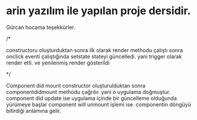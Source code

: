 # arin yazılım ile yapılan proje dersidir.
Gürcan hocama teşekkürler.

/*

constructoru oluşturduktan sonra 
ilk olarak render methodu çalıştı
sonra onclick eventi çalıştığında 
setstate stateyi güncelledi. yani trigger olarak render etti. 
ve yenilenmiş render gösterildi

*/

Component did mount constructor oluşturulduktan sonra componentdidmount methodu çağrılır. 
yani o uygulama doğmuştur. 
component did update ise uygulama içinde bir güncelleme olduğunda yürümeye başlar 
component will unmount işlemi ise. componentin döngüyü bitirdiği anlamına gelir.
